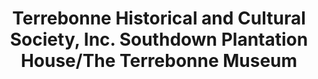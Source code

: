 ---
layout: repo
title: "Terrebonne Historical and Cultural Society, Inc. Southdown Plantation House/The Terrebonne Museum"
id: 25372
permalink: repos/25372/
---
